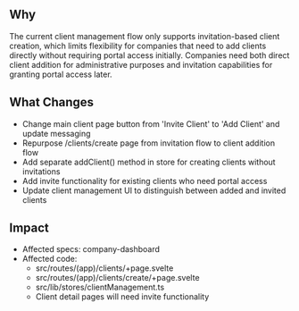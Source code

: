 ## Why

The current client management flow only supports invitation-based client creation, which limits flexibility for companies that need to add clients directly without requiring portal access initially. Companies need both direct client addition for administrative purposes and invitation capabilities for granting portal access later.

## What Changes

- Change main client page button from 'Invite Client' to 'Add Client' and update messaging
- Repurpose /clients/create page from invitation flow to client addition flow
- Add separate addClient() method in store for creating clients without invitations
- Add invite functionality for existing clients who need portal access
- Update client management UI to distinguish between added and invited clients

## Impact

- Affected specs: company-dashboard
- Affected code:
  - src/routes/(app)/clients/+page.svelte
  - src/routes/(app)/clients/create/+page.svelte
  - src/lib/stores/clientManagement.ts
  - Client detail pages will need invite functionality
